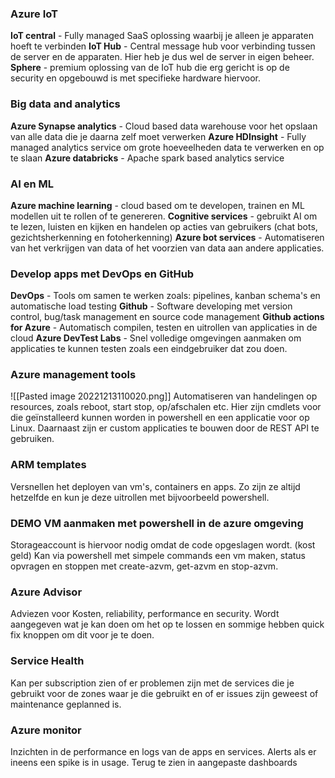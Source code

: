 ### Azure IoT
**IoT central** - Fully managed SaaS oplossing waarbij je alleen je apparaten hoeft te verbinden
**IoT Hub** - Central message hub voor verbinding tussen de server en de apparaten. Hier heb je dus wel de server in eigen beheer.
**Sphere** - premium oplossing van de IoT hub die erg gericht is op de security en opgebouwd is met specifieke hardware hiervoor.

### Big data and analytics
**Azure Synapse analytics** - Cloud based data warehouse voor het opslaan van alle data die je daarna zelf moet verwerken
**Azure HDInsight** - Fully managed analytics service om grote hoeveelheden data te verwerken en op te slaan
**Azure databricks** - Apache spark based analytics service

### AI en ML
**Azure machine learning** - cloud based om te developen, trainen en ML modellen uit te rollen of te genereren.
**Cognitive services** - gebruikt AI om te lezen, luisten en kijken en handelen op acties van gebruikers (chat bots, gezichtsherkenning en fotoherkenning)
**Azure bot services** - Automatiseren van het verkrijgen van data of het voorzien van data aan andere applicaties.

### Develop apps met DevOps en GitHub
**DevOps** - Tools om samen te werken zoals: pipelines, kanban schema's en automatische load testing
**Github** - Software developing met version control, bug/task management en source code management
**Github actions for Azure** - Automatisch compilen, testen en uitrollen van applicaties in de cloud
**Azure DevTest Labs** - Snel volledige omgevingen aanmaken om applicaties te kunnen testen zoals een eindgebruiker dat zou doen.

### Azure management tools
![[Pasted image 20221213110020.png]]
Automatiseren van handelingen op resources, zoals reboot, start stop, op/afschalen etc.
Hier zijn cmdlets voor die geïnstalleerd kunnen worden in powershell en een applicatie voor op Linux. Daarnaast zijn er custom applicaties te bouwen door de REST API te gebruiken.

### ARM templates
Versnellen het deployen van vm's, containers en apps.
Zo zijn ze altijd hetzelfde en kun je deze uitrollen met bijvoorbeeld powershell.

### DEMO VM aanmaken met powershell in de azure omgeving
Storageaccount is hiervoor nodig omdat de code opgeslagen wordt. (kost geld)
Kan via powershell met simpele commands een vm maken, status opvragen en stoppen met create-azvm, get-azvm en stop-azvm.

### Azure Advisor
Adviezen voor Kosten, reliability, performance en security.
Wordt aangegeven wat je kan doen om het op te lossen en sommige hebben quick fix knoppen om dit voor je te doen.

### Service Health
Kan per subscription zien of er problemen zijn met de services die je gebruikt voor de zones waar je die gebruikt en of er issues zijn geweest of maintenance geplanned is.

### Azure monitor
Inzichten in de performance en logs van de apps en services.
Alerts als er ineens een spike is in usage.
Terug te zien in aangepaste dashboards